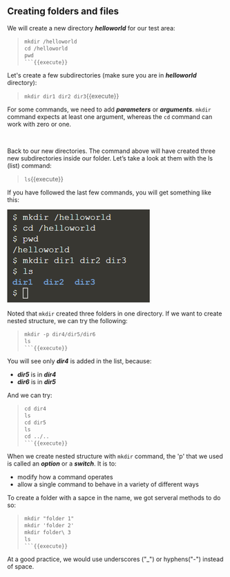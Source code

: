 ## Creating folders and files

We will create a new directory **_helloworld_** for our test area:
> ```
> mkdir /helloworld
> cd /helloworld
> pwd
> ```{{execute}}

Let's create a few subdirectories (make sure you are in **_helloworld_** directory):
> `mkdir dir1 dir2 dir3`{{execute}}

For some commands, we need to add **_parameters_** or **_arguments_**. `mkdir` command expects at least one argument, whereas the `cd` command can work with zero or one.  

<br/> 

Back to our new directories. The command above will have created three new subdirectories inside our folder. Let’s take a look at them with the ls (list) command:
> `ls`{{execute}}

If you have followed the last few commands, you will get something like this:

![Picture1](./assets/pic1.png)

Noted that `mkdir` created three folders in one directory. If we want to create nested structure, we can try the following:
> ```
> mkdir -p dir4/dir5/dir6
> ls
> ```{{execute}}

You will see only **_dir4_** is added in the list, because:
- **_dir5_** is in **_dir4_**
- **_dir6_** is in **_dir5_**

And we can try: 
> ```
> cd dir4
> ls
> cd dir5
> ls
> cd ../..
> ```{{execute}}

When we create nested structure with `mkdir` command, the 'p' that we used is called an **_option_** or a **_switch_**. It is to:
- modify how a command operates
- allow a single command to behave in a variety of different ways

To create a folder with a sapce in the name, we got serveral methods to do so:
> ```
> mkdir "folder 1"
> mkdir 'folder 2'
> mkdir folder\ 3
> ls
> ```{{execute}}

At a good practice, we would use underscores ("_") or hyphens("-") instead of space.

<br/>
